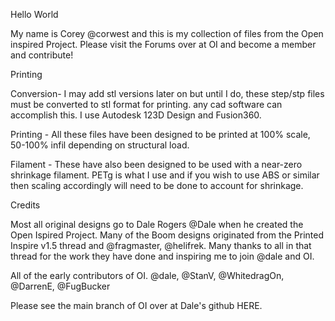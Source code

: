 Hello World

My name is Corey @corwest and this is my collection of files from the Open inspired Project. Please visit the Forums over at OI and become a member and contribute!

Printing

Conversion- I may add stl versions later on but until I do, these step/stp files must be converted to stl format for printing. any cad software can accomplish this. I use Autodesk 123D Design and Fusion360.

Printing - All these files have been designed to be printed at 100% scale, 50-100% infil depending on structural load.

Filament - These have also been designed to be used with a near-zero shrinkage filament. PETg is what I use and if you wish to use ABS or similar then scaling accordingly will need to be done to account for shrinkage.

Credits

Most all original designs go to Dale Rogers @Dale when he created the Open Ispired Project. Many of the Boom designs originated from the Printed Inspire v1.5 thread and @fragmaster, @helifrek. Many thanks to all in that thread for the work they have done and inspiring me to join @dale and OI. 

All of the early contributors of OI. @dale, @StanV, @WhitedragOn, @DarrenE, @FugBucker

Please see the main branch of OI over at Dale's github HERE.


